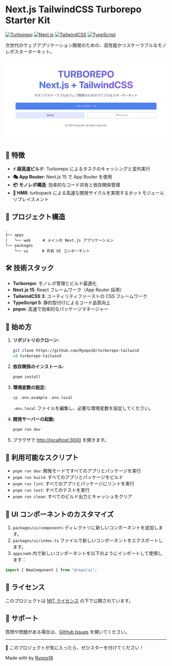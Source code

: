 # Next.js TailwindCSS Turborepo Starter Kit

[![Turborepo](https://img.shields.io/badge/built%20with-Turborepo-cc00ff.svg)](https://turborepo.org/)
[![Next.js](https://img.shields.io/badge/Next.js-15-blueviolet.svg)](https://nextjs.org/)
[![TailwindCSS](https://img.shields.io/badge/TailwindCSS-3-38B2AC.svg)](https://tailwindcss.com/)
[![TypeScript](https://img.shields.io/badge/TypeScript-5-007ACC.svg)](https://www.typescriptlang.org/)

次世代のウェブアプリケーション開発のための、高性能かつスケーラブルなモノレポスターターキット。

![Demo Screenshot](./images/top.png)

## 🚀 特徴

- **⚡ 超高速ビルド**: Turborepo によるタスクのキャッシングと並列実行
- **🎭 App Router**: Next.js 15 で App Router を使用
- **📦 モノレポ構造**: 効率的なコード共有と依存関係管理
- **🔄 HMR**: turbopack による高速な開発サイクルを実現するホットモジュールリプレイスメント

## 📂 プロジェクト構造

```
.
├── apps
│   └── web  　　# メインの Next.js アプリケーション
└── packages
    └── ui      # 共有 UI コンポーネント
```

## 🛠 技術スタック

- **Turborepo**: モノレポ管理とビルド最適化
- **Next.js 15**: React フレームワーク（App Router 採用）
- **TailwindCSS 3**: ユーティリティファーストの CSS フレームワーク
- **TypeScript 5**: 静的型付けによるコード品質向上
- **pnpm**: 高速で効率的なパッケージマネージャー

## 🚀 始め方

1. **リポジトリのクローン:**

   ```bash
   git clone https://github.com/Ryopo18/turborepo-tailwind
   cd turborepo-tailwind
   ```

2. **依存関係のインストール:**

   ```bash
   pnpm install
   ```

3. **環境変数の設定:**

   ```bash
   cp .env.example .env.local
   ```

   `.env.local` ファイルを編集し、必要な環境変数を設定してください。

4. **開発サーバーの起動:**

   ```bash
   pnpm run dev
   ```

5. ブラウザで [http://localhost:3000](http://localhost:3000) を開きます。

## 📜 利用可能なスクリプト

- `pnpm run dev`: 開発モードですべてのアプリとパッケージを実行
- `pnpm run build`: すべてのアプリとパッケージをビルド
- `pnpm run lint`: すべてのアプリとパッケージにリントを実行
- `pnpm run test`: すべてのテストを実行
- `pnpm run clean`: すべてのビルド出力とキャッシュをクリア

## 🎨 UI コンポーネントのカスタマイズ

1. `packages/ui/components` ディレクトリに新しいコンポーネントを追加します。
2. `packages/ui/index.ts` ファイルで新しいコンポーネントをエクスポートします。
3. `apps/web` 内で新しいコンポーネントを以下のようにインポートして使用します：

```typescript
import { NewComponent } from "@repo/ui";
```

## 📄 ライセンス

このプロジェクトは [MIT ライセンス](LICENSE) の下で公開されています。

## 📮 サポート

質問や問題がある場合は、[GitHub Issues](https://github.com/Ryopo18/turborepo-tailwind/issues) を開いてください。

---

🌟 このプロジェクトが気に入ったら、ぜひスターを付けてください！

Made with by [Ryopo18](https://github.com/Ryopo18/turborepo-tailwind)
